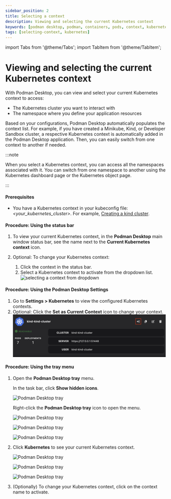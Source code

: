 ```yaml
---
sidebar_position: 2
title: Selecting a context
description: Viewing and selecting the current Kubernetes context
keywords: [podman desktop, podman, containers, pods, context, kubernetes]
tags: [selecting-context, kubernetes]
---
```


import Tabs from '@theme/Tabs';
import TabItem from '@theme/TabItem';

# Viewing and selecting the current Kubernetes context

With Podman Desktop, you can view and select your current Kubernetes context to access:

- The Kubernetes cluster you want to interact with
- The namespace where you define your application resources

Based on your configurations, Podman Desktop automatically populates the context list. For example, if you have created a Minikube, Kind, or Developer Sandbox cluster, a respective Kubernetes context is automatically added in the Podman Desktop application. Then, you can easily switch from one context to another if needed.

:::note

When you select a Kubernetes context, you can access all the namespaces associated with it. You can switch from one namespace to another using the Kubernetes dashboard page or the Kubernetes object page.

:::

#### Prerequisites

- You have a Kubernetes context in your kubeconfig file: _&lt;your_kubernetes_cluster&gt;_.
  For example, [Creating a kind cluster](/docs/kind/creating-a-kind-cluster).

#### Procedure: Using the status bar

1. To view your current Kubernetes context, in the **Podman Desktop** main window status bar, see the name next to the **Current Kubernetes context** icon.

2. Optional: To change your Kubernetes context:
   1. Click the context in the status bar.
   2. Select a Kubernetes context to activate from the dropdown list.
      ![selecting a context from dropdown](img/selecting-context-from-dropdown.png)

#### Procedure: Using the Podman Desktop Settings

1. Go to **Settings > Kubernetes** to view the configured Kubernetes contexts.
1. Optional: Click the **Set as Current Context** icon to change your context.
   ![selecting a context](img/selecting-context.png)

#### Procedure: Using the tray menu

1. Open the **Podman Desktop tray** menu.

   <Tabs groupId="operating-systems">
   <TabItem value="win" label="Windows">

   In the task bar, click **Show hidden icons**.

   ![Podman Desktop tray](img/tray-icon-on-windows-10.png)

   Right-click the **Podman Desktop tray** icon to open the menu.

   ![Podman Desktop tray](img/tray-main-menu-on-windows-10.png)

   </TabItem>
   <TabItem value="mac" label="macOS">

   ![Podman Desktop tray](img/tray-main-menu-on-macos.png)

   </TabItem>
   <TabItem value="linux" label="Linux">

   ![Podman Desktop tray](img/tray-main-menu-on-linux.png)

   </TabItem>

   </Tabs>

1. Click **Kubernetes** to see your current Kubernetes context.

   <Tabs groupId="operating-systems">
   <TabItem value="win" label="Windows">

   ![Podman Desktop tray](img/tray-kubernetes-on-windows-10.png)

   </TabItem>
   <TabItem value="mac" label="macOS">

   ![Podman Desktop tray](img/tray-kubernetes-on-macos.png)

   </TabItem>
   <TabItem value="linux" label="Linux">

   ![Podman Desktop tray](img/tray-kubernetes-on-linux.png)

   </TabItem>

   </Tabs>

1. (Optionally) To change your Kubernetes context, click on the context name to activate.
